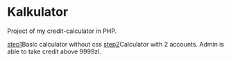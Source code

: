 # Kalkulator
Project of my credit-calculator in PHP.

<a href="https://github.com/przemuszgodus/Kalkulator/tree/step-1">step1</a>Basic calculator without css
<a href="https://github.com/przemuszgodus/Kalkulator/tree/step-2">step2</a>Calculator with 2 accounts. Admin is able to take credit above 9999zl.
